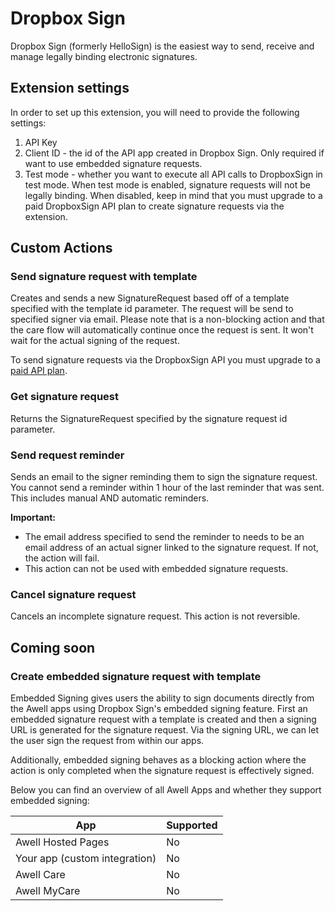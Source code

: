 # Dropbox Sign

Dropbox Sign (formerly HelloSign) is the easiest way to send, receive and manage legally binding electronic signatures.

## Extension settings

In order to set up this extension, you will need to provide the following settings:

1. API Key
2. Client ID - the id of the API app created in Dropbox Sign. Only required if want to use embedded signature requests.
3. Test mode - whether you want to execute all API calls to DropboxSign in test mode. When test mode is enabled, signature requests will not be legally binding. When disabled, keep in mind that you must upgrade to a paid DropboxSign API plan to create signature requests via the extension.

## Custom Actions

### Send signature request with template

Creates and sends a new SignatureRequest based off of a template specified with the template id parameter. The request will be send to specified signer via email. Please note that is a non-blocking action and that the care flow will automatically continue once the request is sent. It won't wait for the actual signing of the request.

To send signature requests via the DropboxSign API you must upgrade to a [paid API plan](https://app.hellosign.com/api/pricing).

### Get signature request

Returns the SignatureRequest specified by the signature request id parameter.

### Send request reminder

Sends an email to the signer reminding them to sign the signature request. You cannot send a reminder within 1 hour of the last reminder that was sent. This includes manual AND automatic reminders.

**Important:**

- The email address specified to send the reminder to needs to be an email address of an actual signer linked to the signature request. If not, the action will fail.
- This action can not be used with embedded signature requests.

### Cancel signature request

Cancels an incomplete signature request. This action is not reversible.

## Coming soon

### Create embedded signature request with template

Embedded Signing gives users the ability to sign documents directly from the Awell apps using Dropbox Sign's embedded signing feature. First an embedded signature request with a template is created and then a signing URL is generated for the signature request. Via the signing URL, we can let the user sign the request from within our apps.

Additionally, embedded signing behaves as a blocking action where the action is only completed when the signature request is effectively signed.

Below you can find an overview of all Awell Apps and whether they support embedded signing:

| App                           | Supported |
|-------------------------------|-----------|
| Awell Hosted Pages            | No        |
| Your app (custom integration) | No        |
| Awell Care                    | No        |
| Awell MyCare                  | No        |
